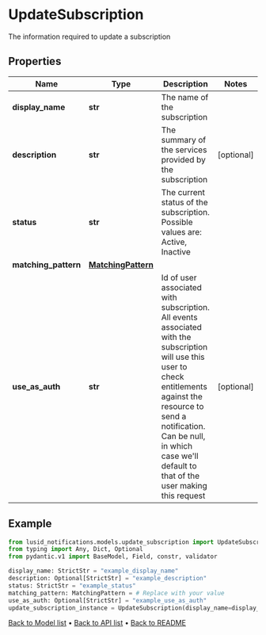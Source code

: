 # UpdateSubscription

The information required to update a subscription
## Properties
Name | Type | Description | Notes
------------ | ------------- | ------------- | -------------
**display_name** | **str** | The name of the subscription | 
**description** | **str** | The summary of the services provided by the subscription | [optional] 
**status** | **str** | The current status of the subscription. Possible values are: Active, Inactive | 
**matching_pattern** | [**MatchingPattern**](MatchingPattern.md) |  | 
**use_as_auth** | **str** | Id of user associated with subscription. All events associated with   the subscription will use this user to check entitlements against   the resource to send a notification. Can be null, in which case   we&#39;ll default to that of the user making this request | [optional] 
## Example

```python
from lusid_notifications.models.update_subscription import UpdateSubscription
from typing import Any, Dict, Optional
from pydantic.v1 import BaseModel, Field, constr, validator

display_name: StrictStr = "example_display_name"
description: Optional[StrictStr] = "example_description"
status: StrictStr = "example_status"
matching_pattern: MatchingPattern = # Replace with your value
use_as_auth: Optional[StrictStr] = "example_use_as_auth"
update_subscription_instance = UpdateSubscription(display_name=display_name, description=description, status=status, matching_pattern=matching_pattern, use_as_auth=use_as_auth)

```

[Back to Model list](../README.md#documentation-for-models) &#8226; [Back to API list](../README.md#documentation-for-api-endpoints) &#8226; [Back to README](../README.md)

